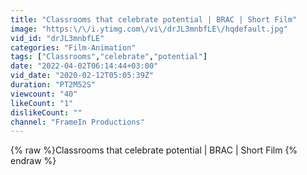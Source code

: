 ```yaml
---
title: "Classrooms that celebrate potential | BRAC | Short Film"
image: "https:\/\/i.ytimg.com\/vi\/drJL3mnbfLE\/hqdefault.jpg"
vid_id: "drJL3mnbfLE"
categories: "Film-Animation"
tags: ["Classrooms","celebrate","potential"]
date: "2022-04-02T06:14:44+03:00"
vid_date: "2020-02-12T05:05:39Z"
duration: "PT2M52S"
viewcount: "40"
likeCount: "1"
dislikeCount: ""
channel: "FrameIn Productions"
---
```

{% raw %}Classrooms that celebrate potential | BRAC | Short Film {% endraw %}
